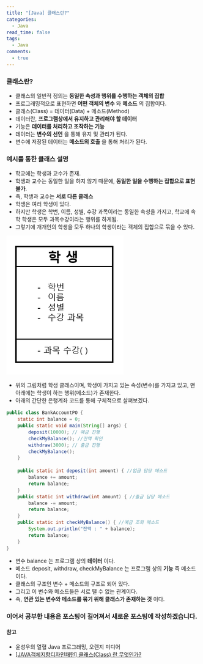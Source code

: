```yaml
---
title: "[Java] 클래스란?"
categories:
  - Java
read_time: false
tags:
  - Java
comments:
  - true
---
```


### 클래스란?
* 클래스의 일반적 정의는 __동일한 속성과 행위를 수행하는 객체의 집합__
* 프로그래밍적으로 표현하면 __어떤 객체의 변수__ 와 __메소드__ 의 집합이다.
* 클래스(Class) = 데이터(Data) + 메소드(Method)
* 데이터란, __프로그램상에서 유지하고 관리해야 할 데이터__
* 기능은 __데이터를 처리하고 조작하는 기능__
* 데이터는 __변수의 선언__ 을 통해 유지 및 관리가 된다.
* 변수에 저장된 데이터는 __메소드의 호출__ 을 통해 처리가 된다.

### 예시를 통한 클래스 설명
* 학교에는 학생과 교수가 존재.
* 학생과 교수는 동일한 일을 하지 않기 때문에, __동일한 일을 수행하는 집합으로 표현 불가__.
* 즉, 학생과 교수는 __서로 다른 클래스__
* 학생은 여러 학생이 있다.
* 하지만 학생은 학번, 이름, 성별, 수강 과목이라는 동일한 속성을 가지고, 학교에 속학 학생은 모두 과목수강이라는 행위를 하게됨.
* 그렇기에 개개인의 학생을 모두 하나의 학생이라는 객체의 집합으로 묶을 수 있다.

![](/assets/img/java/class_instance_201911081.png)

* 위의 그림처럼 학생 클래스이며, 학생이 가지고 있는 속성(변수)를 가지고 있고, 맨 아래에는 학생이 하는 행위(메소드)가 존재한다.
* 아래의 간단한 은행계좌 코드를 통해 구체적으로 살펴보겠다.

```java
public class BankAccountPO {
	static int balance = 0;
	public static void main(String[] args) {
		deposit(10000); // 예금 진행 
		checkMyBalance(); //잔액 확인
		withdraw(3000); // 출금 진행
		checkMyBalance();
	}
	
	public static int deposit(int amount) { //입금 담당 메소드
		balance += amount;
		return balance;
	}
	public static int withdraw(int amount) { //출금 담당 메소드
		balance -= amount;
		return balance;
	}
	public static int checkMyBalance() { //예금 조회 메소드
		System.out.println("잔액 : " + balance);
		return balance;
	}
}
```

* 변수 balance 는 프로그램 상의 __데이터__ 이다.
* 메소드 deposit, withdraw, checkMyBalance 는 프로그램 상의 __기능__ 즉 메소드이다.
* 클래스의 구조인 변수 + 메소드의 구조로 되어 있다.
* 그리고 이 변수와 메소드들은 서로 뗄 수 없는 관계이다.
* 즉, __연관 있는 변수와 메소드를 묶기 위해 클래스가 존재하는 것__ 이다.

### 이어서 공부한 내용은 포스팅이 길어져서 새로운 포스팅에 작성하겠습니다.

#### 참고
* 윤성우의 열혈 Java 프로그래밍, 오렌지 미디어
* [[JAVA객체지향디자인패턴] 클래스(Class) 란 무엇인가?](https://javacpro.tistory.com/29)
